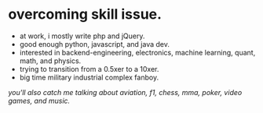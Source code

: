 # overcoming skill issue.

- at work, i mostly write php and jQuery.
- good enough python, javascript, and java dev.
- interested in backend-engineering, electronics, machine learning, quant, math, and physics.
- trying to transition from a 0.5xer to a 10xer.
- big time military industrial complex fanboy.

*you'll also catch me talking about aviation, f1, chess, mma, poker, video games, and music.*

